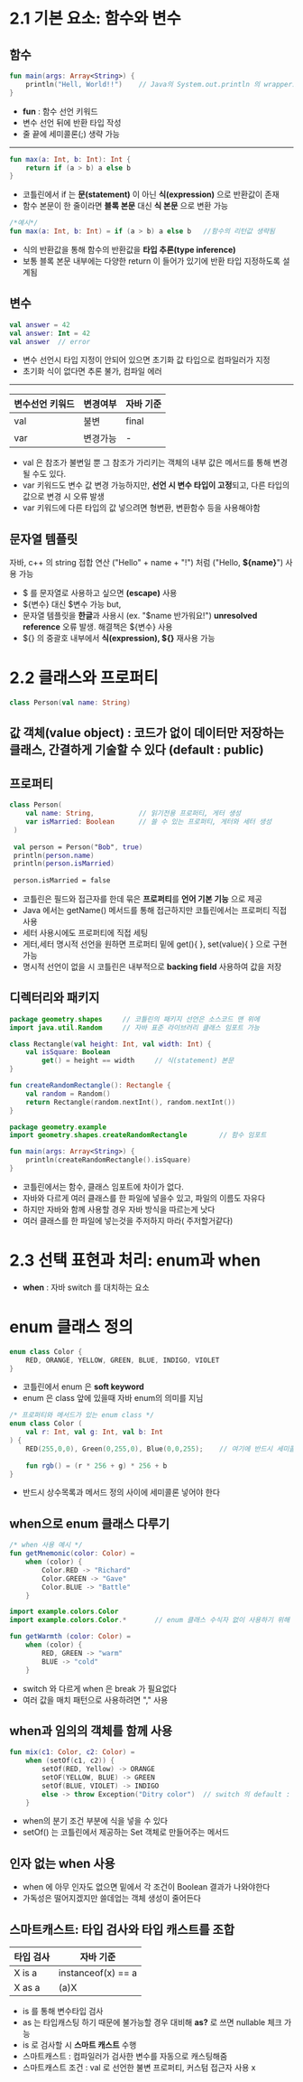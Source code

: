 # 2.1 기본 요소: 함수와 변수

## 함수
```kotlin
fun main(args: Array<String>) {
    println("Hell, World!!")    // Java의 System.out.println 의 wrapper로 println 제공
}
```

- **fun** : 함수 선언 키워드
- 변수 선언 뒤에 반환 타입 작성
- 줄 끝에 세미콜론(;) 생략 가능
---
```kotlin
fun max(a: Int, b: Int): Int {
    return if (a > b) a else b
}
```

- 코틀린에서 if 는 **문(statement)** 이 아닌 **식(expression)** 으로 반환값이 존재
- 함수 본문이 한 줄이라면 **블록 본문** 대신 **식 본문** 으로 변환 가능

```kotlin
/*예시*/
fun max(a: Int, b: Int) = if (a > b) a else b   //함수의 리턴값 생략됨
```

-  식의 반환값을 통해 함수의 반환값을 **타입 추론(type inference)**
-  보통 블록 본문 내부에는 다양한 return 이 들어가 있기에 반환 타입 지정하도록 설계됨

## 변수
```kotlin
val answer = 42
val answer: Int = 42
val answer  // error
```
- 변수 선언시 타입 지정이 안되어 있으면 초기화 값 타입으로 컴파일러가 지정
- 초기화 식이 없다면 추론 불가, 컴파일 에러
---
변수선언 키워드|변경여부|자바 기준|
|------|---|---|
|val|   불변|final|
|var|변경가능|-|

- val 은 참조가 불변일 뿐 그 참조가 가리키는 객체의 내부 값은 메서드를 통해 변경될 수도 있다.
- var 키워드도 변수 값 변경 가능하지만, **선언 시 변수 타입이 고정**되고, 다른 타입의 값으로 변경 시 오류 발생
- var 키워드에 다른 타입의 값 넣으려면 형변환, 변환함수 등을 사용해야함

## 문자열 템플릿
자바, c++ 의 string 접합 연산 ("Hello" + name + "!") 처럼 ("Hello, **${name}**") 사용 가능
- $ 를 문자열로 사용하고 싶으면 **\(escape)** 사용
- ${변수} 대신 $변수 가능 but,
- 문자열 템플릿을 **한글**과 사용시 (ex. "$name 반가워요!") **unresolved reference** 오류 발생. 해결책은 ${변수} 사용
- ${} 의 중괄호 내부에서 **식(expression), ${}** 재사용 가능

# 2.2 클래스와 프로퍼티

```kotlin
class Person(val name: String)
```
**값 객체(value object)** : 
코드가 없이 데이터만 저장하는 클래스, 간결하게 기술할 수 있다 (default : public)
---
## 프로퍼티
```kotlin
class Person(
    val name: String,           // 읽기전용 프로퍼티, 게터 생성
    var isMarried: Boolean      // 쓸 수 있는 프로퍼티, 게터와 세터 생성
 )
 
 val person = Person("Bob", true)
 println(person.name)           
 println(person.isMarried)
 
 person.isMarried = false
```

- 코틀린은 필드와 접근자를 한데 묶은 **프로퍼티**를 **언어 기본 기능** 으로 제공
- Java 에서는 getName() 메서드를 통해 접근하지만 코틀린에서는 프로퍼티 직접 사용
- 세터 사용시에도 프로퍼티에 직접 세팅
- 게터,세터 명시적 선언을 원하면 프로퍼티 밑에 get(){ }, set(value){ } 으로 구현 가능
- 명시적 선언이 없을 시 코틀린은 내부적으로 **backing field** 사용하여 값을 저장

## 디렉터리와 패키지

```kotlin
package geometry.shapes     // 코틀린의 패키지 선언은 소스코드 맨 위에
import java.util.Random     // 자바 표준 라이브러리 클래스 임포트 가능

class Rectangle(val height: Int, val width: Int) {
    val isSquare: Boolean
        get() = height == width     // 식(statement) 본문
}

fun createRandomRectangle(): Rectangle {
    val random = Random()
    return Rectangle(random.nextInt(), random.nextInt())
}
```
```kotlin
package geometry.example
import geometry.shapes.createRandomRectangle        // 함수 임포트

fun main(args: Array<String>) {
    println(createRandomRectangle().isSquare)
}
```

- 코틀린에서는 함수, 클래스 임포트에 차이가 없다.
- 자바와 다르게 여러 클래스를 한 파일에 넣을수 있고, 파일의 이름도 자유다
- 하지만 자바와 함께 사용할 경우 자바 방식을 따르는게 낫다
- 여러 클래스를 한 파일에 넣는것을 주저하지 마라( 주저할거같다)

# 2.3 선택 표현과 처리: enum과 when

- **when** : 자바 switch 를 대치하는 요소 

# enum 클래스 정의
```kotlin
enum class Color {
    RED, ORANGE, YELLOW, GREEN, BLUE, INDIGO, VIOLET
}
```

- 코틀린에서 enum 은 **soft keyword**
- enum 은 class 앞에 있을때 자바 enum의 의미를 지님

```kotlin
/* 프로퍼티와 메서드가 있는 enum class */
enum class Color (
    val r: Int, val g: Int, val b: Int
) {
    RED(255,0,0), Green(0,255,0), Blue(0,0,255);    // 여기에 반드시 세미콜론(;) 사용해야함
    
    fun rgb() = (r * 256 + g) * 256 + b
}
```
- 반드시 상수목록과 메서드 정의 사이에 세미콜론 넣어야 한다

## when으로 enum 클래스 다루기

```kotlin
/* when 사용 예시 */
fun getMnemonic(color: Color) =
    when (color) {
        Color.RED -> "Richard"
        Color.GREEN -> "Gave"
        Color.BLUE -> "Battle"
    }
```
```kotlin
import example.colors.Color
import example.colors.Color.*       // enum 클래스 수식자 없이 사용하기 위해 임포트

fun getWarmth (color: Color) =
    when (color) {
        RED, GREEN -> "warm"
        BLUE -> "cold"
    }
```
- switch 와 다르게 when 은 break 가 필요없다
- 여러 값을 매치 패턴으로 사용하려면 "," 사용
        
## when과 임의의 객체를 함께 사용

```kotlin
fun mix(c1: Color, c2: Color) =
    when (setOf(c1, c2)) {
        setOf(RED, Yellow) -> ORANGE
        setOF(YELLOW, BLUE) -> GREEN
        setOf(BLUE, VIOLET) -> INDIGO
        else -> throw Exception("Ditry color")  // switch 의 default : else
    }
```
- when의 분기 조건 부분에 식을 넣을 수 있다
- setOf() 는 코틀린에서 제공하는 Set 객체로 만들어주는 메서드

## 인자 없는 when 사용

- when 에 아무 인자도 없으면 밑에서 각 조건이 Boolean 결과가 나와야한다
- 가독성은 떨어지겠지만 쓸데업는 객체 생성이 줄어든다

## 스마트캐스트: 타입 검사와 타입 캐스트를 조합

타입 검사|자바 기준|
|------|---|
|X is a| instanceof(x) == a|
|X as a|(a)X|

- is 를 통해 변수타입 검사
- as 는 타입캐스팅 하기 때문에 불가능할 경우 대비해 **as?** 로 쓰면 nullable 체크 가능
- is 로 검사할 시 **스마트 캐스트** 수행
- 스마트캐스트 : 컴파일러가 검사한 변수를 자동으로 캐스팅해줌
- 스마트캐스트 조건 : val 로 선언한 불변 프로퍼티, 커스텀 접근자 사용 x 
